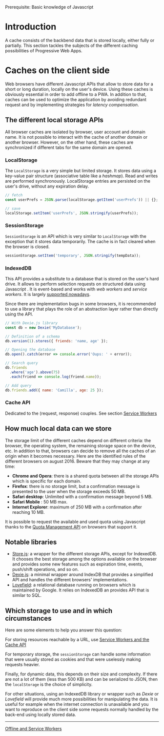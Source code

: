 <span class="requirements">Prerequisite: Basic knowledge of Javascript</span>

# Introduction

A cache consists of the backbend data that is stored locally, either fully or partially. This section tackles the subjects of the different caching possibilities of Progressive Web Apps.

# Caches on the client side

Web browsers have different Javascript APIs that allow to store data for a short or long duration, locally on the user's device. Using these caches is obviously essential in order to add offline to a PWA. In addition to that, caches can be used to optimize the application by avoiding redundant request and by implementing strategies for *latency compensation*.

## The different local storage APIs

All browser caches are isolated by browser, user account and domain name. It is not possible to interact with the cache of another domain or another browser. However, on the other hand, these caches are synchronized if different tabs for the same domain are opened.

### LocalStorage

The `LocalStorage` is a very simple but limited storage. It stores data using a key-value pair structure (associative table like a *hashmap*). Read and writes are performed synchronously. LocalStorage entries are persisted on the user's drive, without any expiration delay.

```javascript
// fetch
const userPrefs = JSON.parse(localStorage.getItem('userPrefs')) || {};

// save
localStorage.setItem('userPrefs', JSON.stringify(userPrefs));
```

### SessionStorage

`SessionStorage` is an API which is very similar to `LocalStorage` with the exception that it stores data temporarily. The cache is in fact cleared when the browser is closed.

```javascript
sessionStorage.setItem('temporary', JSON.stringify(tempData));
```

### IndexedDB

This API provides a substitute to a database that is stored on the user's hard drive. It allows to perform selection requests on structured data using Javascript . It is event-based and works with *web workers* and *service workers*. It is largely [supported nowadays](http://caniuse.com/#feat=indexeddb).

Since there are implementation bugs in some browsers, it is recommended to use a library that plays the role of an abstraction layer rather than directly using the API.

```javascript
// With Dexie.js library
const db = new Dexie('MyDatabase');

// Definition of a schema
db.version(1).stores({ friends: 'name, age' });

// Opening the database
db.open().catch(error => console.error('Oups: ' + error));

// Search query
db.friends
  .where('age').above(75)
  .each(friend => console.log(friend.name));    		

// Add query
db.friends.add({ name: 'Camilla', age: 25 });
```

### Cache API

Dedicated to the (request, response) couples. See section [Service Workers](service-workers.md)

## How much local data can we store

The storage limit of the different caches depend on different criteria: the browser, the operating system, the remaining storage space on the device, etc. In addition to that, browsers can decide to remove all the caches of an origin when it becomes necessary. Here are the identified rules of the different browsers on august 2016. Beware that they may change at any time:

- **Chrome and Opera**: there is a shared quota between all the storage APIs which is specific for each domain.
- **Firefox**: there is no storage limit, but a confirmation message is presented to the user when the storage exceeds 50 MB.
- **Safari desktop**: Unlimited with a confirmation message beyond 5 MB.
- **Safari Mobile** : 50 MB max.
- **Internet Explorer**: maximum of 250 MB with a confirmation after reaching 10 MB.

It is possible to request the available and used quota using Javascript thanks to the [Quota Management API](https://www.w3.org/TR/quota-api/) on browsers that support it.

## Notable libraries

- [Store.js](https://github.com/marcuswestin/store.js/): a wrapper for the different storage APIs, except for IndexedDB. It chooses the best storage among the options available on the browser and provides some new features such as expiration time, events, push/shift operations, and so on.
- [Dexie.js](http://dexie.org/): a minimal wrapper around IndexDB that provides a simplified API and handles the different browsers' implementations.
- [Lovefield](https://github.com/google/lovefield): a relational database running on browsers which is maintained by Google. It relies on IndexedDB an provides API that is similar to SQL.

## Which storage to use and in which circumstances

Here are some elements to help you answer this question:

For storing resources reachable by a URL, use [Service Workers and the Cache API](service-workers.md)

For temporary storage, the `sessionStorage` can handle some information that were usually stored as cookies and that were uselessly making requests heavier.

Finally, for dynamic data, this depends on their size and complexity. If there are not a lot of them (less than 500 KB) and can be serialized to JSON, then the `localStorage` is the choice of simplicity.

For other situations, using an IndexedDB library or wrapper such as *Dexie* or *Lovefield* will provide much more possibilities for manipulating the data. It is useful for example when the internet connection is unavailable and you want to reproduce on the client side some requests normally handled by the back-end using locally stored data.

 ---

 [Offline and Service Workers](service-workers.md)
